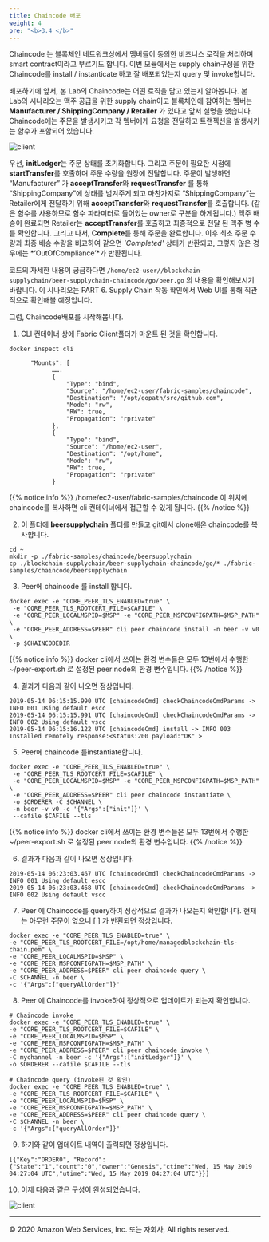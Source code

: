 ```yaml
---
title: Chaincode 배포 
weight: 4
pre: "<b>3.4 </b>"
---
```


Chaincode 는 블록체인 네트워크상에서 멤버들이 동의한 비즈니스 로직을 처리하며 smart contract이라고 부르기도 합니다. 이번 모듈에서는 supply chain구성을 위한 Chaincode를 install / instanticate 하고 잘 배포되었는지 query 및 invoke합니다. 

배포하기에 앞서, 본 Lab의 Chaincode는 어떤 로직을 담고 있는지 알아봅니다. 
본 Lab의 시나리오는 맥주 공급을 위한 supply chain이고 블록체인에 참여하는 멤버는 **Manufacturer / ShippingCompany / Retailer** 가 있다고 앞서 설명을 했습니다. Chaincode에는 주문을 발생시키고 각 멤버에게 요청을 전달하고 트랜젝션을 발생시키는 함수가 포함되어 있습니다. 

![client](/lab4/images/client_5.png)

우선, **initLedger**는 주문 상태를 초기화합니다. 그리고 주문이 필요한 시점에 **startTransfer**를 호출하며 주문 수량을 원장에 전달합니다. 주문이 발생하면 “Manufacturer” 가 **acceptTransfer**와 **requestTransfer** 를 통해 “ShippingCompany”에 상태를 넘겨주게 되고 마찬가지로 “ShippingCompany”는 Retailer에게 전달하기 위해 **acceptTransfer**와 **requestTransfer**를 호출합니다. (같은 함수를 사용하므로 함수 파라미터로 들어있는 owner로 구분을 하게됩니다.) 
맥주 배송이 완료되면 Retailer는 **acceptTransfer**를 호출하고 최종적으로 전달 된 맥주 병 수를 확인합니다. 그리고 나서, **Complete**를 통해 주문을 완료합니다. 이후 최초 주문 수량과 최종 배송 수량을 비교하여 같으면 *'Completed'* 상태가 반환되고, 그렇지 않은 경우에는 *‘OutOfCompliance’*가 반환됩니다. 

코드의 자세한 내용이 궁금하다면 ```/home/ec2-user//blockchain-supplychain/beer-supplychain-chaincode/go/beer.go``` 의 내용을 확인해보시기 바랍니다. 
이 시나리오는 PART 6. Supply Chain 작동 확인에서 Web UI를 통해 직관적으로 확인해볼 예정입니다. 

그럼, Chaincode배포를 시작해봅니다. 

1. CLI 컨테이너 상에 Fabric Client폴더가 마운트 된 것을 확인합니다. 

```
docker inspect cli
```
```
      "Mounts": [
            …….
            {
                "Type": "bind",
                "Source": "/home/ec2-user/fabric-samples/chaincode",
                "Destination": "/opt/gopath/src/github.com",
                "Mode": "rw",
                "RW": true,
                "Propagation": "rprivate"
            },
            {
                "Type": "bind",
                "Source": "/home/ec2-user",
                "Destination": "/opt/home",
                "Mode": "rw",
                "RW": true,
                "Propagation": "rprivate"
            }

```
{{% notice info %}}
/home/ec2-user/fabric-samples/chaincode 이 위치에 chaincode를 복사하면 cli 컨테이너에서 접근할 수 있게 됩니다. 
{{% /notice %}}

2. 이 폴더에 **beersupplychain** 폴더를 만들고 git에서 clone해온 chaincode를 복사합니다. 
```
cd ~
mkdir -p ./fabric-samples/chaincode/beersupplychain
cp ./blockchain-supplychain/beer-supplychain-chaincode/go/* ./fabric-samples/chaincode/beersupplychain
```

3. Peer에 chaincode 를 install 합니다.
```
docker exec -e "CORE_PEER_TLS_ENABLED=true" \
 -e "CORE_PEER_TLS_ROOTCERT_FILE=$CAFILE" \
 -e "CORE_PEER_LOCALMSPID=$MSP" -e "CORE_PEER_MSPCONFIGPATH=$MSP_PATH" \
 -e "CORE_PEER_ADDRESS=$PEER" cli peer chaincode install -n beer -v v0 \
 -p $CHAINCODEDIR
```

{{% notice info %}}
docker cli에서 쓰이는 환경 변수들은 모두 13번에서 수행한 ~/peer-export.sh 로 설정된 peer node의 환경 변수입니다. 
{{% /notice %}}

4. 결과가 다음과 같이 나오면 정상입니다. 

```
2019-05-14 06:15:15.990 UTC [chaincodeCmd] checkChaincodeCmdParams -> INFO 001 Using default escc
2019-05-14 06:15:15.991 UTC [chaincodeCmd] checkChaincodeCmdParams -> INFO 002 Using default vscc
2019-05-14 06:15:16.122 UTC [chaincodeCmd] install -> INFO 003 Installed remotely response:<status:200 payload:"OK" >
```

5. Peer에 chaincode 를instantiate합니다. 
```
docker exec -e "CORE_PEER_TLS_ENABLED=true" \
 -e "CORE_PEER_TLS_ROOTCERT_FILE=$CAFILE" \
 -e "CORE_PEER_LOCALMSPID=$MSP" -e "CORE_PEER_MSPCONFIGPATH=$MSP_PATH" \
 -e "CORE_PEER_ADDRESS=$PEER" cli peer chaincode instantiate \
 -o $ORDERER -C $CHANNEL \
 -n beer -v v0 -c '{"Args":["init"]}' \
 --cafile $CAFILE --tls
```
{{% notice info %}}
docker cli에서 쓰이는 환경 변수들은 모두 13번에서 수행한 ~/peer-export.sh 로 설정된 peer node의 환경 변수입니다. 
{{% /notice %}}


6. 결과가 다음과 같이 나오면 정상입니다. 
```
2019-05-14 06:23:03.467 UTC [chaincodeCmd] checkChaincodeCmdParams -> INFO 001 Using default escc
2019-05-14 06:23:03.468 UTC [chaincodeCmd] checkChaincodeCmdParams -> INFO 002 Using default vscc
```

7. Peer 에 Chaincode를 query하여 정상적으로 결과가 나오는지 확인합니다. 현재는 아무런 주문이 없으니 [ ] 가 반환되면 정상입니다. 
```
docker exec -e "CORE_PEER_TLS_ENABLED=true" \
-e "CORE_PEER_TLS_ROOTCERT_FILE=/opt/home/managedblockchain-tls-chain.pem" \
-e "CORE_PEER_LOCALMSPID=$MSP" \
-e "CORE_PEER_MSPCONFIGPATH=$MSP_PATH" \
-e "CORE_PEER_ADDRESS=$PEER" cli peer chaincode query \
-C $CHANNEL -n beer \
-c '{"Args":["queryAllOrder"]}'
```

8. Peer 에 Chaincode를 invoke하여 정상적으로 업데이트가 되는지 확인합니다. 

```
# Chaincode invoke 
docker exec -e "CORE_PEER_TLS_ENABLED=true" \
-e "CORE_PEER_TLS_ROOTCERT_FILE=$CAFILE" \
-e "CORE_PEER_LOCALMSPID=$MSP" \
-e "CORE_PEER_MSPCONFIGPATH=$MSP_PATH" \
-e "CORE_PEER_ADDRESS=$PEER" cli peer chaincode invoke \
-C mychannel -n beer -c '{"Args":["initLedger"]}' \
-o $ORDERER --cafile $CAFILE --tls 
 
# Chaincode query (invoke된 것 확인)
docker exec -e "CORE_PEER_TLS_ENABLED=true" \
-e "CORE_PEER_TLS_ROOTCERT_FILE=$CAFILE" \
-e "CORE_PEER_LOCALMSPID=$MSP" \
-e "CORE_PEER_MSPCONFIGPATH=$MSP_PATH" \
-e "CORE_PEER_ADDRESS=$PEER" cli peer chaincode query \
-C $CHANNEL -n beer \
-c '{"Args":["queryAllOrder"]}'

```

9. 하기와 같이 업데이트 내역이 출력되면 정상입니다. 

```
[{"Key":"ORDER0", "Record":{"State":"1","count":"0","owner":"Genesis","ctime":"Wed, 15 May 2019 04:27:04 UTC","utime":"Wed, 15 May 2019 04:27:04 UTC"}}]
```

10. 이제 다음과 같은 구성이 완성되었습니다.

![client](/lab4/images/client_6.png)


---
© 2020 Amazon Web Services, Inc. 또는 자회사, All rights reserved.
